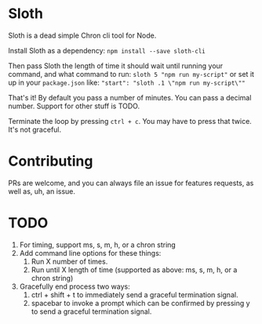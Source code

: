 # Sloth

Sloth is a dead simple Chron cli tool for Node.

Install Sloth as a dependency:
`npm install --save sloth-cli`

Then pass Sloth the length of time it should wait until running your command, and what command to run:
`sloth 5 "npm run my-script"`
or set it up in your `package.json` like:
`"start": "sloth .1 \"npm run my-script\""`

That's it! By default you pass a number of minutes. You can pass a decimal number. Support for other stuff is TODO.

Terminate the loop by pressing `ctrl + c`. You may have to press that twice. It's not graceful.

# Contributing

PRs are welcome, and you can always file an issue for features requests, as well as, uh, an issue.

# TODO

1. For timing, support ms, s, m, h, or a chron string
2. Add command line options for these things:
    1. Run X number of times.
    2. Run until X length of time (supported as above: ms, s, m, h, or a chron string)
3. Gracefully end process two ways:
    1. ctrl + shift + t to immediately send a graceful termination signal.
    2. spacebar to invoke a prompt which can be confirmed by pressing y to send a graceful termination signal.
